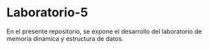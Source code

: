 # Laboratorio-5
En el presente repositorio, se expone el desarrollo del laboratorio de memoria dinamica y estructura de datos. 
